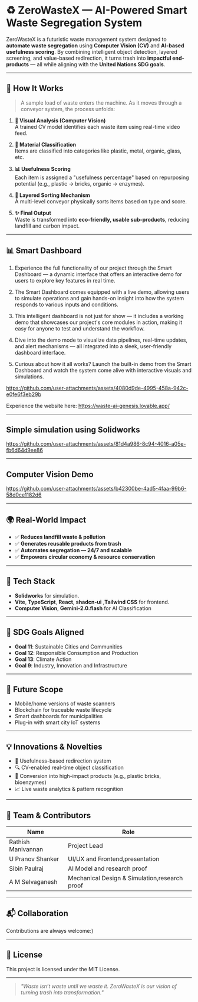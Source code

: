 # ♻️ ZeroWasteX — AI-Powered Smart Waste Segregation System

ZeroWasteX is a futuristic waste management system designed to **automate waste segregation** using **Computer Vision (CV)** and **AI-based usefulness scoring**. By combining intelligent object detection, layered screening, and value-based redirection, it turns trash into **impactful end-products** — all while aligning with the **United Nations SDG goals**.

---

## 🚀 How It Works

> A sample load of waste enters the machine. As it moves through a conveyor system, the process unfolds:

1. **🎥 Visual Analysis (Computer Vision)**  
   A trained CV model identifies each waste item using real-time video feed.

2. **🧠 Material Classification**  
   Items are classified into categories like plastic, metal, organic, glass, etc.

3. **📊 Usefulness Scoring**  
   Each item is assigned a "usefulness percentage" based on repurposing potential (e.g., plastic → bricks, organic → enzymes).

4. **🔁 Layered Sorting Mechanism**  
   A multi-level conveyor physically sorts items based on type and score.

5. **✨ Final Output**  
   Waste is transformed into **eco-friendly, usable sub-products**, reducing landfill and carbon impact.

---
## 📊 Smart Dashboard

1. Experience the full functionality of our project through the Smart Dashboard — a dynamic interface that offers an interactive demo for users to explore key features in real time.

2. The Smart Dashboard comes equipped with a live demo, allowing users to simulate operations and gain hands-on insight into how the system responds to various inputs and conditions.

3. This intelligent dashboard is not just for show — it includes a working demo that showcases our project's core modules in action, making it easy for anyone to test and understand the workflow.

4. Dive into the demo mode to visualize data pipelines, real-time updates, and alert mechanisms — all integrated into a sleek, user-friendly dashboard interface.

5. Curious about how it all works? Launch the built-in demo from the Smart Dashboard and watch the system come alive with interactive visuals and simulations.

https://github.com/user-attachments/assets/4080d9de-4995-458a-942c-e0fe6f3eb29b

Experience the website here: https://waste-ai-genesis.lovable.app/

---

## Simple simulation using Solidworks

https://github.com/user-attachments/assets/81d4a986-8c94-4016-a05e-fb6d64d9ee86

---

## Computer Vision Demo

https://github.com/user-attachments/assets/b42300be-4ad5-4faa-99b6-58d0ce1182d6

---

## 🌍 Real-World Impact

- ✅ **Reduces landfill waste & pollution**
- ✅ **Generates reusable products from trash**
- ✅ **Automates segregation — 24/7 and scalable**
- ✅ **Empowers circular economy & resource conservation**

---

## 🧪 Tech Stack

- **Solidworks** for simulation.
- **Vite**, **TypeScript**, **React**, **shadcn-ui** ,**Tailwind CSS** for frontend.
- **Computer Vision**, **Gemini-2.0.flash** for AI Classification

---

## 🎯 SDG Goals Aligned

- **Goal 11**: Sustainable Cities and Communities  
- **Goal 12**: Responsible Consumption and Production  
- **Goal 13**: Climate Action  
- **Goal 9**: Industry, Innovation and Infrastructure  

---

## 🔮 Future Scope

- Mobile/home versions of waste scanners  
- Blockchain for traceable waste lifecycle  
- Smart dashboards for municipalities  
- Plug-in with smart city IoT systems  

---

## 💡 Innovations & Novelties

- 🔄 Usefulness-based redirection system  
- 🔍 CV-enabled real-time object classification  
- 🧱 Conversion into high-impact products (e.g., plastic bricks, bioenzymes)  
- 📈 Live waste analytics & pattern recognition  

---

## 🧠 Team & Contributors

| Name               | Role                                          |
|------------------- |---------------------------------------------- |
| Rathish Manivannan | Project Lead                                  |
| U Pranov Shanker   | UI/UX and Frontend,presentation               |
| Sibin Paulraj      | AI Model and research proof                   |
| A M Selvaganesh    | Mechanical Design & Simulation,research proof |

---

## 📬 Collaboration
Contributions are always welcome:)

---

## 📜 License

This project is licensed under the MIT License.

---

> _"Waste isn’t waste until we waste it. ZeroWasteX is our vision of turning trash into transformation."_  
